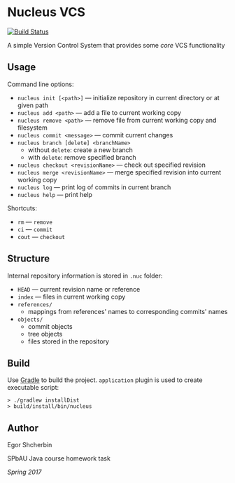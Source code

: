 # Nucleus VCS

[![Build Status](https://travis-ci.org/eshcherbin/spbau-java-2-homework.svg?branch=hw2)](https://travis-ci.org/eshcherbin/spbau-java-2-homework)

A simple Version Control System that provides some _core_ VCS functionality

## Usage

Command line options:
- `nucleus init [<path>]` — initialize repository in current directory or at given path
- `nucleus add <path>` — add a file to current working copy
- `nucleus remove <path>` — remove file from current working copy and filesystem
- `nucleus commit <message>` — commit current changes
- `nucleus branch [delete] <branchName>`
    * without `delete`: create a new branch
    * with `delete`: remove specified branch
- `nucleus checkout <revisionName>` — check out specified revision
- `nucleus merge <revisionName>` — merge specified revision into current working copy
- `nucleus log` — print log of commits in current branch
- `nucleus help` — print help

Shortcuts:

- `rm` — `remove` 
- `ci` — `commit` 
- `cout` — `checkout` 

## Structure

Internal repository information is stored in `.nuc` folder:

- `HEAD` — current revision name or reference
- `index` — files in current working copy
- `references/`
    * mappings from references' names to corresponding commits' names
- `objects/`
    * commit objects
    * tree objects
    * files stored in the repository
    
## Build

Use [Gradle](https://gradle.org) to build the project. `application` plugin is used to create executable script:

```
> ./gradlew installDist
> build/install/bin/nucleus
```


## Author

Egor Shcherbin

SPbAU Java course homework task

_Spring 2017_